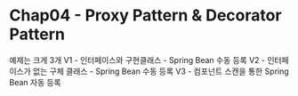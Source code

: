 # Chap04 - Proxy Pattern & Decorator Pattern

예제는 크게 3개
V1 - 인터페이스와 구현클래스 - Spring Bean 수동 등록
V2 - 인터페이스가 없는 구체 클래스 - Spring Bean 수동 등록
V3 - 컴포넌트 스캔을 통한 Spring Bean 자동 등록
